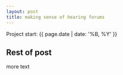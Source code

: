 ```yaml
---
layout: post
title: making sense of hearing forums
---
```

Project start: {{ page.date | date: '%B, %Y' }}
<!--more-->

## Rest of post
more text
